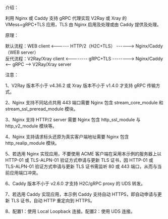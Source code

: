 介绍：

利用 Nginx 或 Caddy 支持 gRPC 代理实现 V2Ray 或 Xray 的 VMess+gRPC+TLS 应用，TLS 由 Nginx 启用及处理或由 Caddy 提供及处理。

原理：

默认流程：WEB client <------ HTTP/2（H2C+TLS） ------> Nginx/Caddy（WEB server）  
反代流程：V2Ray/Xray client <-------- gRPC+TLS --------> Nginx/Caddy <-- gRPC --> V2Ray/Xray server

注意：

1、V2Ray 版本不小于 v4.36.2 或 Xray 版本不小于 v1.4.0 才支持 gRPC 传输方式。

2、Nginx 支持不同站点共用 443 端口需要 Nginx 包含 stream_core_module 和 stream_ssl_preread_module 模块。

3、Nginx 支持 HTTP/2 server 需要 Nginx 包含 http_ssl_module 与 http_v2_module 模块等。

4、Nginx 支持请求标头还原为真实客户端地址需要 Nginx 包含 http_realip_module 模块。

5、若选用 Nginx 实现应用，不要使用 ACME 客户端在采用本示例的服务器上以 HTTP-01 或 TLS-ALPN-01 验证方式申请与更新 TLS 证书，因 HTTP-01 或 TLS-ALPN-01 验证方式申请与更新 TLS 证书需监听 80 或 443 端口，从而与当前应用端口冲突。

6、Caddy 版本不小于 v2.6.0 才支持 H2C/gRPC proxy 的 UDS 转发。

7、若选用 Caddy 实现应用，本示例 Caddy 支持自动 HTTPS，即自动申请与更新 TLS 证书，自动 HTTP 重定向到 HTTPS。

8、配置1：使用 Local Loopback 连接。配置2：使用 UDS 连接。
